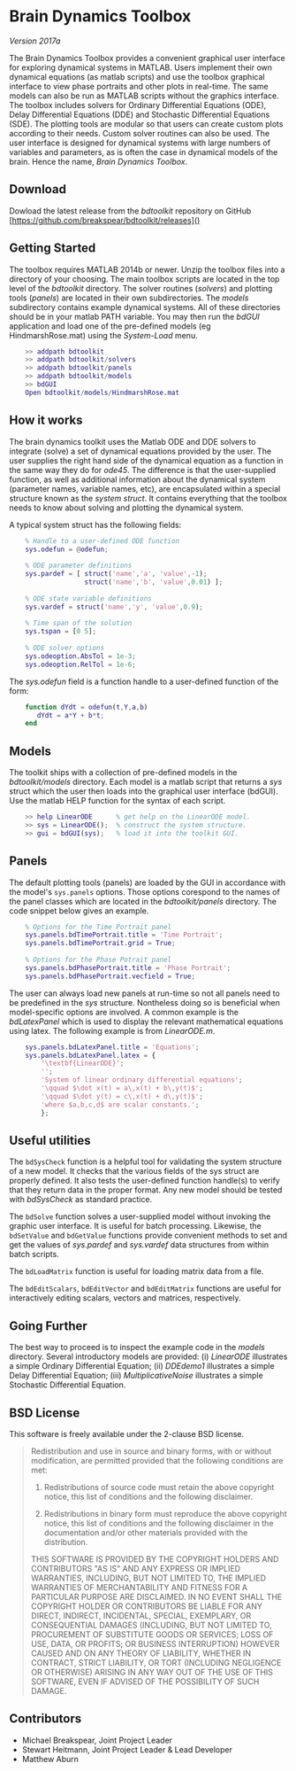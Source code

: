 # Brain Dynamics Toolbox
*Version 2017a* 

The Brain Dynamics Toolbox provides a convenient graphical user interface for exploring dynamical systems in MATLAB.  Users implement their own dynamical equations (as matlab scripts) and use the toolbox graphical interface to view phase portraits and other plots in real-time. The same models can also be run as MATLAB scripts without the graphics interface. The toolbox includes solvers for Ordinary Differential Equations (ODE), Delay Differential Equations (DDE) and Stochastic Differential Equations (SDE). The plotting tools are modular so that users can create custom plots according to their needs. Custom solver routines can also be used. The user interface is designed for dynamical systems with large numbers of variables and parameters, as is often the case in dynamical models of the brain. Hence the name, *Brain Dynamics Toolbox*.

## Download
Dowload the latest release from the *bdtoolkit* repository on GitHub
[https://github.com/breakspear/bdtoolkit/releases]() 

## Getting Started
The toolbox requires MATLAB 2014b or newer. Unzip the toolbox files into a directory of your choosing. The main toolbox scripts are located in the top level of the *bdtoolkit* directory. The solver routines (*solvers*) and plotting tools (*panels*) are located in their own subdirectories.  The *models* subdirectory contains example dynamical systems. All of these directories should be in your matlab PATH variable. You may then run the *bdGUI* application and load one of the pre-defined models (eg HindmarshRose.mat) using the *System-Load* menu.

```matlab
    >> addpath bdtoolkit
    >> addpath bdtoolkit/solvers
    >> addpath bdtoolkit/panels
    >> addpath bdtoolkit/models
    >> bdGUI
    Open bdtoolkit/models/HindmarshRose.mat

```
## How it works
The brain dynamics toolkit uses the Matlab ODE and DDE solvers to integrate (solve) a set of dynamical equations provided by the user. The user supplies the right hand side of the dynamical equation as a function in the same way they do for *ode45*. The difference is that the user-supplied function, as well as additional information about the dynamical system (parameter names, variable names, etc), are encapsulated within a special structure known as the *system struct*. It contains everything that the toolbox needs to know about solving and plotting the dynamical system. 

A typical system struct has the following fields:

```matlab
    % Handle to a user-defined ODE function
    sys.odefun = @odefun;
    
    % ODE parameter definitions
    sys.pardef = [ struct('name','a', 'value',-1);
                   struct('name','b', 'value',0.01) ];
                   
    % ODE state variable definitions
    sys.vardef = struct('name','y', 'value',0.9);
    
    % Time span of the solution
    sys.tspan = [0 5];
    
    % ODE solver options
    sys.odeoption.AbsTol = 1e-3;
    sys.odeoption.RelTol = 1e-6;
```

The *sys.odefun* field is a function handle to a user-defined function of the form:

```matlab
    function dYdt = odefun(t,Y,a,b)  
       dYdt = a*Y + b*t;
    end
```

## Models
The toolkit ships with a collection of pre-defined models in the *bdtoolkit/models* directory. Each model is a matlab script that returns a *sys* struct which the user then loads into the graphical user interface (bdGUI). Use the matlab HELP function for the syntax of each script. 

```matlab
    >> help LinearODE      % get help on the LinearODE model.
    >> sys = LinearODE();  % construct the system structure.
    >> gui = bdGUI(sys);   % load it into the toolkit GUI.
```

## Panels

The default plotting tools (panels) are loaded by the GUI in accordance with the model's `sys.panels` options. Those options corespond to the names of the panel classes which are located in the *bdtoolkit/panels* directory. The code snippet below gives an example. 

```matlab
    % Options for the Time Portrait panel
    sys.panels.bdTimePortrait.title = 'Time Portrait';
    sys.panels.bdTimePortrait.grid = True;
    
    % Options for the Phase Potrait panel
    sys.panels.bdPhasePortrait.title = 'Phase Portrait';
    sys.panels.bdPhasePortrait.vecfield = True;
```

The user can always load new panels at run-time so not all panels need to be predefined in the *sys* structure. Nontheless doing so is beneficial when model-specific options are involved. A common example is the *bdLatexPanel* which is used to display the relevant mathematical equations using latex. The following example is from *LinearODE.m*.

```matlab
    sys.panels.bdLatexPanel.title = 'Equations'; 
    sys.panels.bdLatexPanel.latex = { 
        '\textbf{LinearODE}';
        '';
        'System of linear ordinary differential equations';
        '\qquad $\dot x(t) = a\,x(t) + b\,y(t)$';
        '\qquad $\dot y(t) = c\,x(t) + d\,y(t)$';
        'where $a,b,c,d$ are scalar constants.';
        };
```

## Useful utilities
The `bdSysCheck` function is a helpful tool for validating the system structure of a new model. It checks that the various fields of the sys struct are properly defined. It also tests the user-defined function handle(s) to verify that they return data in the proper format. Any new model should be tested with *bdSysCheck* as standard practice.

The `bdSolve` function solves a user-supplied model without invoking the graphic user interface. It is useful for batch processing. Likewise, the `bdSetValue` and `bdGetValue` functions provide convenient methods to set and get the values of *sys.pardef* and *sys.vardef* data structures from within batch scripts.
  
The `bdLoadMatrix` function is useful for loading matrix data from a file.

The `bdEditScalars`, `bdEditVector` and `bdEditMatrix` functions are useful for interactively editing scalars, vectors and matrices, respectively.

## Going Further
The best way to proceed is to inspect the example code in the *models* directory. Several introductory models are provided: (i) *LinearODE* illustrates a simple Ordinary Differential Equation; (ii) *DDEdemo1* illustrates a simple Delay Differential Equation; (iii) *MultiplicativeNoise* illustrates a simple Stochastic Differential Equation.

## BSD License
This software is freely available under the 2-clause BSD license.  

> Redistribution and use in source and binary forms, with or without modification, are permitted provided that the following conditions are met:
> 
>1. Redistributions of source code must retain the above copyright notice, this list of conditions and the following disclaimer.
>
>2. Redistributions in binary form must reproduce the above copyright notice, this list of conditions and the following disclaimer in the documentation and/or other materials provided with the distribution.
>
>THIS SOFTWARE IS PROVIDED BY THE COPYRIGHT HOLDERS AND CONTRIBUTORS "AS IS" AND ANY EXPRESS OR IMPLIED WARRANTIES, INCLUDING, BUT NOT LIMITED TO, THE IMPLIED WARRANTIES OF MERCHANTABILITY AND FITNESS FOR A PARTICULAR PURPOSE ARE DISCLAIMED. IN NO EVENT SHALL THE COPYRIGHT HOLDER OR CONTRIBUTORS BE LIABLE FOR ANY DIRECT, INDIRECT, INCIDENTAL, SPECIAL, EXEMPLARY, OR CONSEQUENTIAL DAMAGES (INCLUDING, BUT NOT LIMITED TO, PROCUREMENT OF SUBSTITUTE GOODS OR SERVICES; LOSS OF USE, DATA, OR PROFITS; OR BUSINESS INTERRUPTION) HOWEVER CAUSED AND ON ANY THEORY OF LIABILITY, WHETHER IN CONTRACT, STRICT LIABILITY, OR TORT (INCLUDING NEGLIGENCE OR OTHERWISE) ARISING IN ANY WAY OUT OF THE USE OF THIS SOFTWARE, EVEN IF ADVISED OF THE POSSIBILITY OF SUCH DAMAGE.

## Contributors
* Michael Breakspear, Joint Project Leader 
* Stewart Heitmann, Joint Project Leader & Lead Developer
* Matthew Aburn

